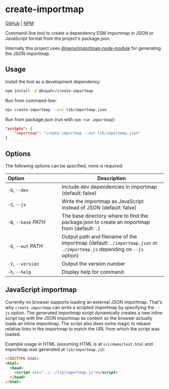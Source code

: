 # create-importmap

[GitHub] | [NPM]

Command-line tool to create a dependency ESM importmap in JSON or JavaScript format from the project's package.json.

Internally this project uses [@jsenv/importmap-node-module] for generating the JSON importmap.

## Usage

Install the tool as a development dependency:

```sh
npm install -D @kayahr/create-importmap
```

Run from command-line:

```sh
npx create-importmap --out lib/importmap.json
```

Run from package.json (run with `npm run importmap`):

```json
"scripts": {
    "importmap": "create-importmap --out lib/importmap.json"
}
```

## Options

The following options can be specified, none is required:

Option&numsp;&numsp;&numsp;&numsp;&numsp;&numsp;&numsp;&numsp;&numsp;&numsp; | Description
--|--
`-D`, `--dev`         | Include dev dependencies in importmap (default: false)
`-S`, `--js`          | Write the importmap as JavaScript instead of JSON (default: false)
`-B`, `--base` *PATH* | The base directory where to find the package.json to create an importmap from (default: `.`)
`-O`, `--out` *PATH*  | Output path and filename of the importmap (default: `./importmap.json` or `./importmap.js` depending on `--js` option)
`-V`, `--version`     | Output the version number
`-h`, `--help`        | Display help for command


## JavaScript importmap

Currently no browser supports loading an external JSON importmap. That's why `create-importmap` can write a scripted importmap by specifying the `--js` option. The generated importmap script dynamically creates a new inline script tag with the JSON importmap as content so the browser actually loads an inline importmap. The script also does some magic to rebase relative links in the importmap to match the URL from which the script was loaded.

Example usage in HTML (assuming HTML is at `src/demo/test.html` and importmap was generated at `lib/importmap.js`):


```html
<!DOCTYPE html>
<html>
  <head>
    <script src="../../lib/importmap.js"></script>
  </head>
</html>
```

[GitHub]: https://github.com/kayahr/create-importmap
[NPM]: https://www.npmjs.com/package/@kayahr/create-importmap
[@jsenv/importmap-node-module]: https://www.npmjs.com/package/@jsenv/importmap-node-module
